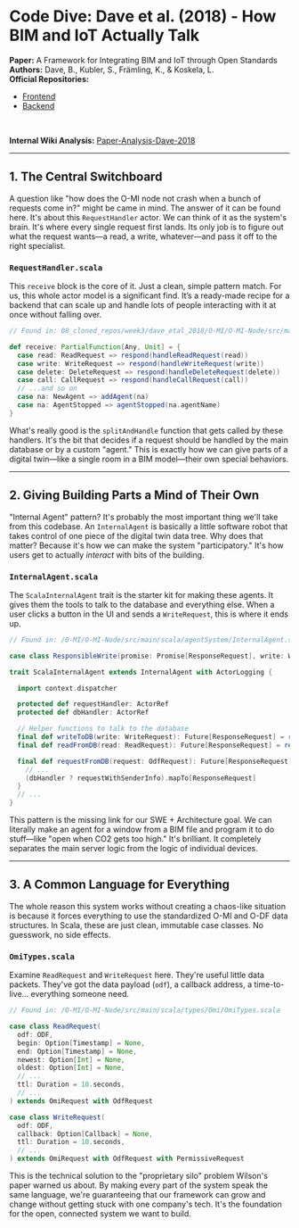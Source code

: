 # Code Dive: Dave et al. (2018) - How BIM and IoT Actually Talk

**Paper:** A Framework for Integrating BIM and IoT through Open Standards <br>
**Authors:** Dave, B., Kubler, S., Främling, K., & Koskela, L. <br>
**Official Repositories:**
- [Frontend](https://github.com/AaltoAsia/Otaniemi3D)
- [Backend](https://github.com/AaltoAsia/O-MI)
<br>

**Internal Wiki Analysis:** [Paper-Analysis-Dave-2018](https://github.com/ehkarabasbu/swe577-inclusive-participatory-smart-environments/wiki/Related-Work#dave-et-al-2018---a-framework-for-integrating-bim-and-iot-through-open-standards)

---

## 1. The Central Switchboard
A question like "how does the O-MI node not crash when a bunch of requests come in?" might be came in mind. The answer of it can be found here. It's about this `RequestHandler` actor. We can think of it as the system's brain. It's where every single request first lands. Its only job is to figure out what the request wants—a read, a write, whatever—and pass it off to the right specialist.

### `RequestHandler.scala`

This `receive` block is the core of it. Just a clean, simple pattern match. For us, this whole actor model is a significant find. It’s a ready-made recipe for a backend that can scale up and handle lots of people interacting with it at once without falling over.

```scala
// Found in: 08_cloned_repos/week3/dave_etal_2018/O-MI/O-MI-Node/src/main/scala/responses/RequestHandler.scala

def receive: PartialFunction[Any, Unit] = {
  case read: ReadRequest => respond(handleReadRequest(read))
  case write: WriteRequest => respond(handleWriteRequest(write))
  case delete: DeleteRequest => respond(handleDeleteRequest(delete))
  case call: CallRequest => respond(handleCallRequest(call))
  // ...and so on
  case na: NewAgent => addAgent(na)
  case na: AgentStopped => agentStopped(na.agentName)
}
```

What's really good is the `splitAndHandle` function that gets called by these handlers. It's the bit that decides if a request should be handled by the main database or by a custom "agent." This is exactly how we can give parts of a digital twin—like a single room in a BIM model—their own special behaviors.

---

## 2. Giving Building Parts a Mind of Their Own

"Internal Agent" pattern? It's probably the most important thing we'll take from this codebase. An `InternalAgent` is basically a little software robot that takes control of one piece of the digital twin data tree. Why does that matter? Because it's how we can make the system "participatory." It's how users get to actually *interact* with bits of the building.

### `InternalAgent.scala`

The `ScalaInternalAgent` trait is the starter kit for making these agents. It gives them the tools to talk to the database and everything else. When a user clicks a button in the UI and sends a `WriteRequest`, this is where it ends up.

```scala
// Found in: /O-MI/O-MI-Node/src/main/scala/agentSystem/InternalAgent.scala

case class ResponsibleWrite(promise: Promise[ResponseRequest], write: WriteRequest)

trait ScalaInternalAgent extends InternalAgent with ActorLogging {

  import context.dispatcher

  protected def requestHandler: ActorRef
  protected def dbHandler: ActorRef

  // Helper functions to talk to the database
  final def writeToDB(write: WriteRequest): Future[ResponseRequest] = requestFromDB(write)
  final def readFromDB(read: ReadRequest): Future[ResponseRequest] = requestFromDB(read)

  final def requestFromDB(request: OdfRequest): Future[ResponseRequest] = {
    // ...
    (dbHandler ? requestWithSenderInfo).mapTo[ResponseRequest]
  }
  // ...
}
```

This pattern is the missing link for our SWE + Architecture goal. We can literally make an agent for a window from a BIM file and program it to do stuff—like "open when CO2 gets too high." It's brilliant. It completely separates the main server logic from the logic of individual devices.

---

## 3. A Common Language for Everything

The whole reason this system works without creating a chaos-like situation is because it forces everything to use the standardized O-MI and O-DF data structures. In Scala, these are just clean, immutable case classes. No guesswork, no side effects.

### `OmiTypes.scala`

Examine `ReadRequest` and `WriteRequest` here. They're useful little data packets. They've got the data payload (`odf`), a callback address, a time-to-live... everything someone need.

```scala
// Found in: /O-MI/O-MI-Node/src/main/scala/types/Omi/OmiTypes.scala

case class ReadRequest(
  odf: ODF,
  begin: Option[Timestamp] = None,
  end: Option[Timestamp] = None,
  newest: Option[Int] = None,
  oldest: Option[Int] = None,
  // ...
  ttl: Duration = 10.seconds,
  // ...
) extends OmiRequest with OdfRequest

case class WriteRequest(
  odf: ODF,
  callback: Option[Callback] = None,
  ttl: Duration = 10.seconds,
  // ...
) extends OmiRequest with OdfRequest with PermissiveRequest
```

This is the technical solution to the "proprietary silo" problem Wilson's paper warned us about. By making every part of the system speak the same language, we're guaranteeing that our framework can grow and change without getting stuck with one company's tech. It's the foundation for the open, connected system we want to build.
